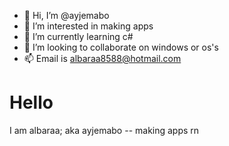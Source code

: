 - 👋  Hi, I’m @ayjemabo
- 👀  I’m interested in making apps
- 🌱  I’m currently learning c#
- 💞️  I’m looking to collaborate on windows or os's
- 📫  Email is albaraa8588@hotmail.com


# Hello
I am albaraa; aka ayjemabo -- making apps rn

<!---
ayjemabo/ayjemabo is a ✨ special ✨ repository because its `README.md` (this file) appears on your GitHub profile.
You can click the Preview link to take a look at your changes.
--->
